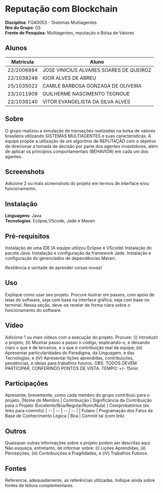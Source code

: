 
# Reputação com Blockchain

**Disciplina**: FGA0053 - Sistemas Multiagentes <br>
**Nro do Grupo**: 03<br>
**Frente de Pesquisa**: Multiagentes, reputação e Bolsa de Valores<br>

## Alunos
|Matrícula | Aluno |
| -- | -- |
| 22/2006884  |  JOSE VINICIUS ALVARES SOARES DE QUEIROZ |
| 22/1038248  |  IGOR ALVES DE ABREU |
| 25/1035022 |   CAMILE BARBOSA GONZAGA DE OLIVEIRA |
| 23/1011909  |  GUILHERME NASCIMENTO TEGNOUE |
| 22/1038140  |  VITOR EVANGELISTA DA SILVA ALVES |

## Sobre 
O grupo realizou a simulação de transações realizadas na bolsa de valores brasileira utilizando SISTEMAS MULTIAGENTES e suas características. A equipe propõe a utilização de um algoritmo de REPUTAÇÃO com o objetivo de direcionar a tomada de decisão por parte dos agentes investidores, além de aplicar os princípios comportamentais (BEHAVIOR) em cada um dos agentes.

## Screenshots
Adicione 2 ou mais screenshots do projeto em termos de interface e/ou funcionamento.

## Instalação 
**Linguagens**: Java<br>
**Tecnologias**: Eclipse,VScode, Jade e Maven<br>

## Pré-requisitos
Instalação de uma IDE (A equipe utilizou Eclipse e VScode)
Instalação do pacote Java.
Instalação e configuração da framework Jade.
Instalação e configuração do gerenciados de dependências Maven.

Resiliência e vontade de aprender coisas novas!

## Uso 
Explique como usar seu projeto.
Procure ilustrar em passos, com apoio de telas do software, seja com base na interface gráfica, seja com base no terminal.
Nessa seção, deve-se revelar de forma clara sobre o funcionamento do software.

## Vídeo
Adicione 1 ou mais vídeos com a execução do projeto.
Procure: 
(i) Introduzir o projeto;
(ii) Mostrar passo a passo o código, explicando-o, e deixando claro o que é de terceiros, e o que é contribuição real da equipe;
(iii) Apresentar particularidades do Paradigma, da Linguagem, e das Tecnologias, e
(iV) Apresentar lições aprendidas, contribuições, pendências, e ideias para trabalhos futuros.
OBS: TODOS DEVEM PARTICIPAR, CONFERINDO PONTOS DE VISTA.
TEMPO: +/- 15min

## Participações
Apresente, brevemente, como cada membro do grupo contribuiu para o projeto.
|Nome do Membro | Contribuição | Significância da Contribuição para o Projeto (Excelente/Boa/Regular/Ruim/Nula) | Comprobatórios (ex. links para commits)
| -- | -- | -- | -- |
| Fulano  |  Programação dos Fatos da Base de Conhecimento Lógica | Boa | Commit tal (com link)

## Outros 
Quaisquer outras informações sobre o projeto podem ser descritas aqui. Não esqueça, entretanto, de informar sobre:
(i) Lições Aprendidas;
(ii) Percepções;
(iii) Contribuições e Fragilidades, e
(iV) Trabalhos Futuros.

## Fontes
Referencie, adequadamente, as referências utilizadas.
Indique ainda sobre fontes de leitura complementares.
